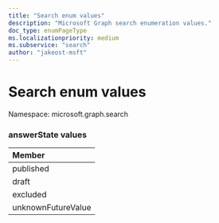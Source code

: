 ```yaml
---
title: "Search enum values"
description: "Microsoft Graph search enumeration values."
doc_type: enumPageType
ms.localizationpriority: medium
ms.subservice: "search"
author: "jakeost-msft"
---
```


# Search enum values

Namespace: microsoft.graph.search

### answerState values

|Member|
|:---|
|published|
|draft|
|excluded|
|unknownFutureValue|

<!--
{
  "type": "#page.annotation",
  "namespace": "microsoft.graph.search"
}
-->
